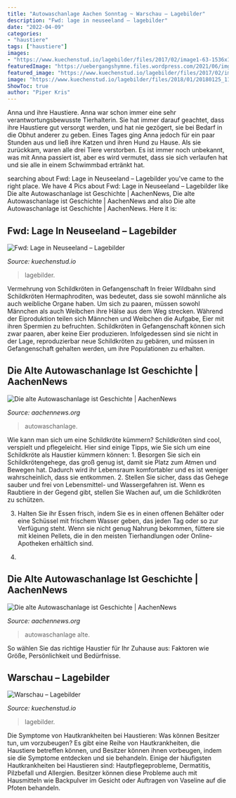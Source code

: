 ```yaml
---
title: "Autowaschanlage Aachen Sonntag ~ Warschau – Lagebilder"
description: "Fwd: lage in neuseeland – lagebilder"
date: "2022-04-09"
categories:
- "haustiere"
tags: ["haustiere"]
images:
- "https://www.kuechenstud.io/lagebilder/files/2017/02/image1-63-1536x1152.jpg"
featuredImage: "https://uebergangshymne.files.wordpress.com/2021/06/img_3024.jpg?w=1024"
featured_image: "https://www.kuechenstud.io/lagebilder/files/2017/02/image1-63-1536x1152.jpg"
image: "https://www.kuechenstud.io/lagebilder/files/2018/01/20180125_113119.jpeg"
ShowToc: true
author: "Piper Kris"
---
```



Anna und ihre Haustiere.
Anna war schon immer eine sehr verantwortungsbewusste Tierhalterin. Sie hat immer darauf geachtet, dass ihre Haustiere gut versorgt werden, und hat nie gezögert, sie bei Bedarf in die Obhut anderer zu geben. Eines Tages ging Anna jedoch für ein paar Stunden aus und ließ ihre Katzen und ihren Hund zu Hause. Als sie zurückkam, waren alle drei Tiere verstorben. Es ist immer noch unbekannt, was mit Anna passiert ist, aber es wird vermutet, dass sie sich verlaufen hat und sie alle in einem Schwimmbad ertränkt hat.

	

		
searching about Fwd: Lage in Neuseeland – Lagebilder you've came to the right place. We have 4 Pics about Fwd: Lage in Neuseeland – Lagebilder like Die alte Autowaschanlage ist Geschichte | AachenNews, Die alte Autowaschanlage ist Geschichte | AachenNews and also Die alte Autowaschanlage ist Geschichte | AachenNews. Here it is:
		
    
## Fwd: Lage In Neuseeland – Lagebilder

<img loading=lazy src="https://www.kuechenstud.io/lagebilder/files/2018/01/20180125_113119.jpeg" onerror="this.onerror=null;this.src='https://tse3.mm.bing.net/th?id=OIP.vbDlFXgv-ouAGDbIrXcG5wHaFj&amp;pid=15.1';" alt="Fwd: Lage in Neuseeland – Lagebilder">

_Source: kuechenstud.io_

>lagebilder. 

	

Vermehrung von Schildkröten in Gefangenschaft
In freier Wildbahn sind Schildkröten Hermaphroditen, was bedeutet, dass sie sowohl männliche als auch weibliche Organe haben. Um sich zu paaren, müssen sowohl Männchen als auch Weibchen ihre Hälse aus dem Weg strecken. Während der Eiproduktion teilen sich Männchen und Weibchen die Aufgabe, Eier mit ihren Spermien zu befruchten. Schildkröten in Gefangenschaft können sich zwar paaren, aber keine Eier produzieren. Infolgedessen sind sie nicht in der Lage, reproduzierbar neue Schildkröten zu gebären, und müssen in Gefangenschaft gehalten werden, um ihre Populationen zu erhalten.

    
## Die Alte Autowaschanlage Ist Geschichte | AachenNews

<img loading=lazy src="https://uebergangshymne.files.wordpress.com/2021/06/img_3024.jpg?w=1024" onerror="this.onerror=null;this.src='https://tse4.mm.bing.net/th?id=OIP.13B8Y76pH-Z4FbxoePsRiQHaFj&amp;pid=15.1';" alt="Die alte Autowaschanlage ist Geschichte | AachenNews">

_Source: aachennews.org_

>autowaschanlage. 

	

Wie kann man sich um eine Schildkröte kümmern?
Schildkröten sind cool, verspielt und pflegeleicht. Hier sind einige Tipps, wie Sie sich um eine Schildkröte als Haustier kümmern können: 1. Besorgen Sie sich ein Schildkrötengehege, das groß genug ist, damit sie Platz zum Atmen und Bewegen hat. Dadurch wird ihr Lebensraum komfortabler und es ist weniger wahrscheinlich, dass sie entkommen.
2. Stellen Sie sicher, dass das Gehege sauber und frei von Lebensmittel- und Wassergefahren ist. Wenn es Raubtiere in der Gegend gibt, stellen Sie Wachen auf, um die Schildkröten zu schützen.

3. Halten Sie ihr Essen frisch, indem Sie es in einen offenen Behälter oder eine Schüssel mit frischem Wasser geben, das jeden Tag oder so zur Verfügung steht. Wenn sie nicht genug Nahrung bekommen, füttere sie mit kleinen Pellets, die in den meisten Tierhandlungen oder Online-Apotheken erhältlich sind.

4.

    
## Die Alte Autowaschanlage Ist Geschichte | AachenNews

<img loading=lazy src="https://uebergangshymne.files.wordpress.com/2021/06/img_3024.jpg" onerror="this.onerror=null;this.src='https://tse2.mm.bing.net/th?id=OIP.Cfq6sQ5rkcheNUq46Wv6RgHaFj&amp;pid=15.1';" alt="Die alte Autowaschanlage ist Geschichte | AachenNews">

_Source: aachennews.org_

>autowaschanlage alte. 

	

So wählen Sie das richtige Haustier für Ihr Zuhause aus: Faktoren wie Größe, Persönlichkeit und Bedürfnisse.

    
## Warschau – Lagebilder

<img loading=lazy src="https://www.kuechenstud.io/lagebilder/files/2017/02/image1-63-1536x1152.jpg" onerror="this.onerror=null;this.src='https://tse2.mm.bing.net/th?id=OIP.r1jTM-o220TBcLgelukCHwHaFj&amp;pid=15.1';" alt="Warschau – Lagebilder">

_Source: kuechenstud.io_

>lagebilder. 

	

Die Symptome von Hautkrankheiten bei Haustieren: Was können Besitzer tun, um vorzubeugen?
Es gibt eine Reihe von Hautkrankheiten, die Haustiere betreffen können, und Besitzer können ihnen vorbeugen, indem sie die Symptome entdecken und sie behandeln. Einige der häufigsten Hautkrankheiten bei Haustieren sind: Hautpflegeprobleme, Dermatitis, Pilzbefall und Allergien. Besitzer können diese Probleme auch mit Hausmitteln wie Backpulver im Gesicht oder Auftragen von Vaseline auf die Pfoten behandeln.


